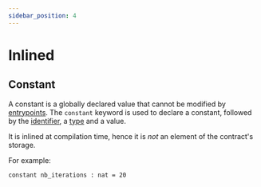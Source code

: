 ```yaml
---
sidebar_position: 4
---
```


# Inlined

## Constant

A constant is a globally declared value that cannot be modified by [entrypoints](/docs/reference/declarations/entrypoint). The `constant` keyword is used to declare a constant, followed by the [identifier](/docs/reference/declarations/storage#identifier), a [type](/docs/reference/types) and a value.

It is inlined at compilation time, hence it is *not* an element of the contract's storage.

For example:
```archetype
constant nb_iterations : nat = 20
```
